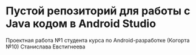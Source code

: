 # Пустой репозиторий для работы с Java кодом в Android Studio
Проектная работа №1
cтудента курса по Android-разработке (Когорта №10)
Станислава Евстигнеева
